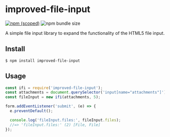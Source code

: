 # improved-file-input

[![npm (scoped)](https://img.shields.io/npm/v/improved-file-input.svg)](https://www.npmjs.com/package/improved-file-input)
![npm bundle size](https://img.shields.io/bundlephobia/min/improved-file-input?label=minified%20size)

A simple file input library to expand the functionality of the HTML5 file input.

## Install

```
$ npm install improved-file-input
```

## Usage

```js
const ifi = require('improved-file-input');
const attachments = document.querySelector('input[name="attachments"]');
const fileInput = new ifi(attachments, 5);

form.addEventListener('submit', (e) => {
  e.preventDefault();

  console.log('fileInput.files:', fileInput.files);
  //=> 'fileInput.files:' (2) [File, File]
});
